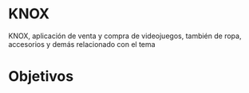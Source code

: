 # KNOX
KNOX, aplicación de venta y compra de videojuegos, también de ropa, accesorios y demás relacionado con el tema
# Objetivos
